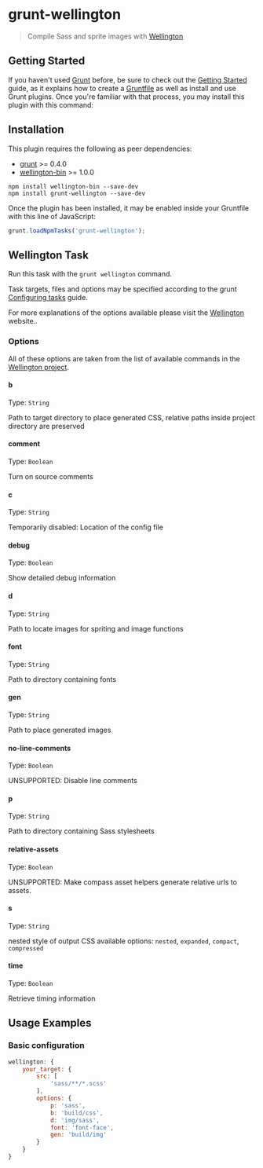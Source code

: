 grunt-wellington
================

> Compile Sass and sprite images with [Wellington](http://getwt.io/)

## Getting Started
If you haven't used [Grunt](http://gruntjs.com/) before, be sure to check out the [Getting Started](http://gruntjs.com/getting-started) guide, as it explains how to create a [Gruntfile](http://gruntjs.com/sample-gruntfile) as well as install and use Grunt plugins. Once you're familiar with that process, you may install this plugin with this command:

## Installation
This plugin requires the following as peer dependencies:

* [grunt](https://github.com/gruntjs/grunt) >= 0.4.0
* [wellington-bin](https://github.com/wellington/wellington-bin) >= 1.0.0

```shell
npm install wellington-bin --save-dev
npm install grunt-wellington --save-dev
```

Once the plugin has been installed, it may be enabled inside your Gruntfile with this line of JavaScript:

```js
grunt.loadNpmTasks('grunt-wellington');
```

## Wellington Task
Run this task with the `grunt wellington` command.

Task targets, files and options may be specified according to the grunt [Configuring tasks](http://gruntjs.com/configuring-tasks) guide.

For more explanations of the options available please visit the [Wellington](https://getwt.io/) website..

### Options
All of these options are taken from the list of available commands in the [Wellington project](https://github.com/wellington/wellington/#available-commands).

#### b
Type: `String`

Path to target directory to place generated CSS, relative paths inside project directory are preserved


#### comment
Type: `Boolean`

Turn on source comments


#### c
Type: `String`

Temporarily disabled: Location of the config file


#### debug
Type: `Boolean`

Show detailed debug information


#### d
Type: `String`

Path to locate images for spriting and image functions


#### font
Type: `String`

Path to directory containing fonts


#### gen
Type: `String`

Path to place generated images


#### no-line-comments
Type: `Boolean`

UNSUPPORTED: Disable line comments


#### p
Type: `String`

Path to directory containing Sass stylesheets


#### relative-assets
Type: `Boolean`

UNSUPPORTED: Make compass asset helpers generate relative urls to assets.


#### s
Type: `String`

nested style of output CSS
available options: `nested`, `expanded`, `compact`, `compressed`


#### time
Type: `Boolean`

Retrieve timing information

## Usage Examples

### Basic configuration

```javascript
wellington: {
	your_target: {
		src: [
			'sass/**/*.scss'
		],
		options: {
			p: 'sass',
			b: 'build/css',
			d: 'img/sass',
			font: 'font-face',
			gen: 'build/img'
		}
	}
}
```
